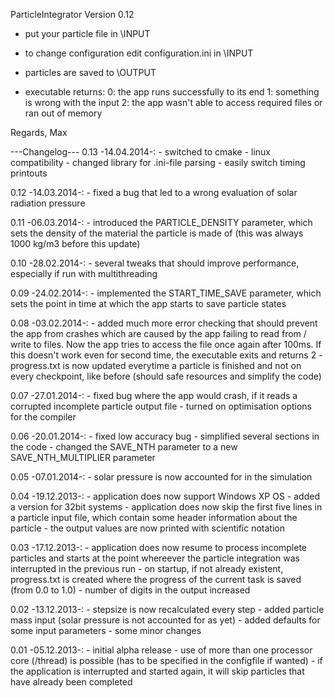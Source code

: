 ParticleIntegrator
Version 0.12

-	put your particle file in \\INPUT

-	to change configuration edit configuration.ini in \\INPUT

-	particles are saved to \\OUTPUT

-	executable returns:
	0:	the app runs successfully to its end
	1: 	something is wrong with the input
	2: 	the app wasn't able to access required files or ran out of memory
	

Regards, Max


---Changelog---
0.13	-14.04.2014-:
	-	switched to cmake
	-	linux compatibility
	-	changed library for .ini-file parsing
	-	easily switch timing printouts

0.12	-14.03.2014-:
	-	fixed a bug that led to a wrong evaluation of solar radiation pressure
	
0.11	-06.03.2014-:
	-	introduced the PARTICLE_DENSITY parameter, which sets the density of the material the
		particle is made of (this was always 1000 kg/m3 before this update)

0.10	-28.02.2014-:
	-	several tweaks that should improve performance, especially if run with multithreading
	
0.09	-24.02.2014-:
	-	implemented the START_TIME_SAVE parameter, which sets the point in time at which the app
		starts to save particle states
		
0.08	-03.02.2014-:
	-	added much more error checking that should prevent the app from crashes which are caused by
		the app failing to read from / write to files. Now the app tries to access the file once
		again after 100ms. If this doesn't work even for second time, the executable exits and 
		returns 2
	-	progress.txt is now updated everytime a particle is finished and not on every checkpoint,
		like before (should safe resources and simplify the code)
	
0.07	-27.01.2014-:
	-	fixed bug where the app would crash, if it reads a corrupted incomplete particle output file
	-	turned on optimisation options for the compiler
	
0.06	-20.01.2014-:
	-	fixed low accuracy bug
	-	simplified several sections in the code
	-	changed the SAVE_NTH parameter to a new SAVE_NTH_MULTIPLIER parameter
	
0.05	-07.01.2014-:
	-	solar pressure is now accounted for in the simulation
	
0.04	-19.12.2013-:
	-	application does now support Windows XP OS
	-	added a version for 32bit systems
	-	application does now skip the first five lines in a particle input file,
		which contain some header information about the particle
	-	the output values are now printed with scientific notation
		
0.03	-17.12.2013-:
	-	application does now resume to process incomplete particles
		and starts at the point whereever the particle integration was
		interrupted in the previous run
	-	on startup, if not already existent, progress.txt is created
		where the progress of the current task is saved (from 0.0 to 1.0)
	-	number of digits in the output increased
	
0.02	-13.12.2013-:
	- 	stepsize is now recalculated every step
	- 	added particle mass input (solar pressure is not accounted for as yet)
	- 	added defaults for some input parameters
	-	some minor changes
	
0.01	-05.12.2013-:
	- 	initial alpha release
	- 	use of more than one processor core (/thread) is possible (has to be
		specified in the configfile if wanted)
	- 	if the application is interrupted and started again, it will skip
		particles that have already been completed
		